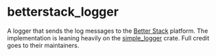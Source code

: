 # betterstack_logger

A logger that sends the log messages to the [Better Stack](https://betterstack.com/) platform. The implementation is leaning heavily on the [simple_logger](https://github.com/borntyping/rust-simple_logger) crate. Full credit goes to their maintainers. 
